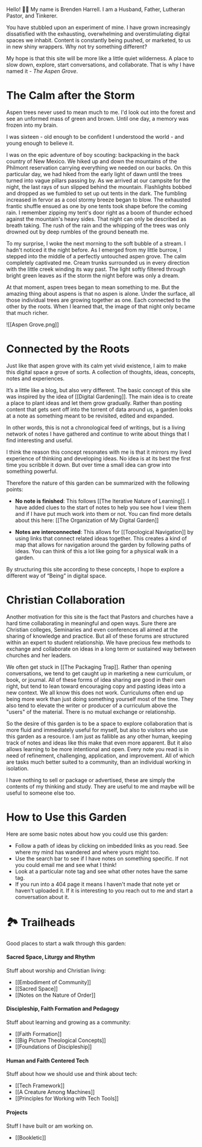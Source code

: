 
Hello! 👋🏻 
My name is Brenden Harrell. I am a Husband, Father, Lutheran Pastor, and Tinkerer.

You have stubbled upon an experiment of mine. I have grown increasingly dissatisfied with the exhausting, overwhelming and overstimulating digital spaces we inhabit. Content is constantly being pushed, or marketed, to us in new shiny wrappers. Why not try something different?

My hope is that this site will be more like a little quiet wilderness. A place to slow down, explore, start conversations, and collaborate. That is why I have named it - *The Aspen Grove*.

# The Calm after the Storm
Aspen trees never used to mean much to me. I'd look out into the forest and see an unformed mass of green and brown. Until one day, a memory was frozen into my brain. 

I was sixteen - old enough to be confident I understood the world - and young enough to believe it.  

I was on the epic adventure of boy scouting: backpacking in the back country of New Mexico. We hiked up and down the mountains of the Philmont reservation carrying everything we needed on our backs. On this particular day, we had hiked from the early light of dawn until the trees turned into vague pillars passing by. As we arrived at our campsite for the night, the last rays of sun slipped behind the mountain. Flashlights bobbed and dropped as we fumbled to set up out tents in the dark. The fumbling increased in fervor as a cool stormy breeze began to blow. The exhausted frantic shuffle ensued as one by one tents took shape before the coming rain. I remember zipping my tent's door right as a boom of thunder echoed against the mountain's heavy sides. That night can only be described as breath taking. The rush of the rain and the whipping of the trees was only drowned out by deep rumbles of the ground beneath me. 

To my surprise, I woke the next morning to the soft bubble of a stream. I hadn't noticed it the night before. As I emerged from my little burrow, I stepped into the middle of a perfectly untouched aspen grove. The calm completely captivated me. Cream trunks surrounded us in every direction with the little creek winding its way past. The light softly filtered through bright green leaves as if the storm the night before was only a dream. 

At that moment, aspen trees began to mean something to me. But the amazing thing about aspens is that no aspen is alone. Under the surface, all those individual trees are growing together as one. Each connected to the other by the roots. When I learned that, the image of that night only became that much richer.  

![[Aspen Grove.png]]

# Connected by the Roots
Just like that aspen grove with its calm yet vivid existence, I aim to make this digital space a grove of sorts. A collection of thoughts, ideas, concepts, notes and experiences. 

It’s a little like a blog, but also very different. The basic concept of this site was inspired by the idea of [[Digital Gardening]]. The main idea is to create a place to plant ideas and let them grow gradually. Rather than posting content that gets sent off into the torrent of data around us, a garden looks at a note as something meant to be revisited, edited and expanded.  

In other words, this is not a chronological feed of writings, but is a living network of notes I have gathered and continue to write about things that I find interesting and useful. 

I think the reason this concept resonates with me is that it mirrors my lived experience of thinking and developing ideas. No idea is at its best the first time you scribble it down. But over time a small idea can grow into something powerful.   

Therefore the nature of this garden can be summarized with the following points:

- **No note is finished**: This follows [[The Iterative Nature of Learning]]. I have added clues to the start of notes to help you see how I view them and if I have put much work into them or not. You can find more details about this here:  [[The Organization of My Digital Garden]]

- **Notes are interconnected**: This allows for [[Topological Navigation]] by using links that connect related ideas together. This creates a kind of map that allows for navigation around the garden by following paths of ideas. You can think of this a lot like going for a physical walk in a garden. 

By structuring this site according to these concepts, I hope to explore a different way of “Being” in digital space.

# Christian Collaboration
Another motivation for this site is the fact that Pastors and churches have a hard time collaborating in meaningful and open ways. Sure there are Christian colleges, Seminaries and even conferences all aimed at the sharing of knowledge and practice. But all of these forums are structured within an expert to student relationship. We have precious few methods to exchange and collaborate on ideas in a long term or sustained way between churches and her leaders. 

We often get stuck in [[The Packaging Trap]]. Rather than opening conversations, we tend to get caught up in marketing a new curriculum, or book, or journal. All of these forms of idea sharing are good in their own right, but tend to lean toward encouraging copy and pasting ideas into a new context. We all know this does not work. Curriculums often end up being more work than just doing something yourself most of the time. They also tend to elevate the writer or producer of a curriculum above the "users" of the material. There is no mutual exchange or relationship. 

So the desire of this garden is to be a space to explore collaboration that is more fluid and immediately useful for myself, but also to visitors who use this garden as a resource. I am just as fallible as any other human, keeping track of notes and ideas like this make that even more apparent. But it also allows learning to be more intentional and open.  Every note you read is in need of refinement, challenging, application, and improvement. All of which are tasks much better suited to a community, than an individual working in isolation.

I have nothing to sell or package or advertised, these are simply the contents of my thinking and study. They are useful to me and maybe will be useful to someone else too.

# How to Use this Garden
Here are some basic notes about how you could use this garden:
- Follow a path of ideas by clicking on imbedded links as you read. See where my mind has wandered and where yours might too. 
- Use the search bar to see if I have notes on something specific. If not you could email me and see what I think!
- Look at a particular note tag and see what other notes have the same tag.
- If you run into a 404 page it means I haven't made that note yet or haven't uploaded it. If it is interesting to you reach out to me and start a conversation about it.  

# 🏞 Trailheads

Good places to start a walk through this garden:
#### Sacred Space, Liturgy and Rhythm
Stuff about worship and Christian living:
- [[Embodiment of Community]]
- [[Sacred Space]]
- [[Notes on the Nature of Order]]
#### Discipleship, Faith Formation and Pedagogy
Stuff about learning and growing as a community:
- [[Faith Formation]]
- [[Big Picture Theological Concepts]]
- [[Foundations of Discipleship]]
#### Human and Faith Centered Tech
Stuff about how we should use and think about tech:
- [[Tech Framework]]
- [[A Creature Among Machines]]
- [[Principles for Working with Tech Tools]]
#### Projects
Stuff I have built or am working on. 
- [[Bookletic]]
